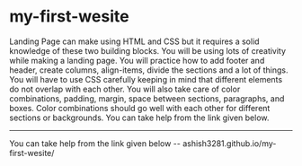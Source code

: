 # my-first-wesite
Landing Page can make using HTML and CSS but it requires a solid knowledge of these two building blocks. You will be using lots of creativity while making a landing page. You will practice how to add footer and header, create columns, align-items, divide the sections and a lot of things. You will have to use CSS carefully keeping in mind that different elements do not overlap with each other. You will also take care of color combinations, padding, margin, space between sections, paragraphs, and boxes. Color combinations should go well with each other for different sections or backgrounds. You can take help from the link given below. 
<hr>
You can take help from the link given below -- ashish3281.github.io/my-first-wesite/

